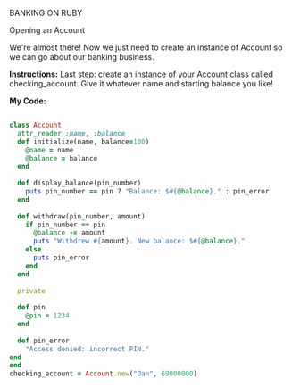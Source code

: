 BANKING ON RUBY

Opening an Account

We're almost there! Now we just need to create an instance of Account so we can go about our banking business.

**Instructions:**
Last step: create an instance of your Account class called checking_account. Give it whatever name and starting balance you like!

**My Code:**
```ruby

class Account
  attr_reader :name, :balance
  def initialize(name, balance=100)
    @name = name
    @balance = balance
  end
  
  def display_balance(pin_number)
    puts pin_number == pin ? "Balance: $#{@balance}." : pin_error
  end
  
  def withdraw(pin_number, amount)
    if pin_number == pin
      @balance -= amount
      puts "Withdrew #{amount}. New balance: $#{@balance}."
    else
      puts pin_error
    end
  end
  
  private
  
  def pin
    @pin = 1234
  end
  
  def pin_error
    "Access denied: incorrect PIN."
end
end
checking_account = Account.new("Dan", 69000000)
```
